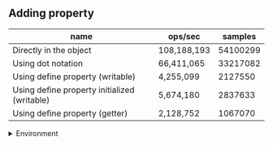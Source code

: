 ## Adding property

|name|ops/sec|samples|
|-|-|-|
|Directly in the object|108,188,193|54100299|
|Using dot notation|66,411,065|33217082|
|Using define property (writable)|4,255,099|2127550|
|Using define property initialized (writable)|5,674,180|2837633|
|Using define property (getter)|2,128,752|1067070|


<details>
<summary>Environment</summary>

* __Machine:__ linux x64 | 4 vCPUs | 7.6GB Mem
* __Run:__ Tue Oct 29 2024 16:43:39 GMT+0000 (Coordinated Universal Time)
* __Node:__ `v20.18.0`
</details>

<!--
{"environment":{"platform":"linux","arch":"x64","cpus":4,"totalMemory":7.597877502441406},"benchmarks":[{"name":"Directly in the object","opsSec":108188193.57447752,"samples":54100299},{"name":"Using dot notation","opsSec":66411065.30173314,"samples":33217082},{"name":"Using define property (writable)","opsSec":4255099.080898598,"samples":2127550},{"name":"Using define property initialized (writable)","opsSec":5674180.109455734,"samples":2837633},{"name":"Using define property (getter)","opsSec":2128752.5870128293,"samples":1067070}]}-->
